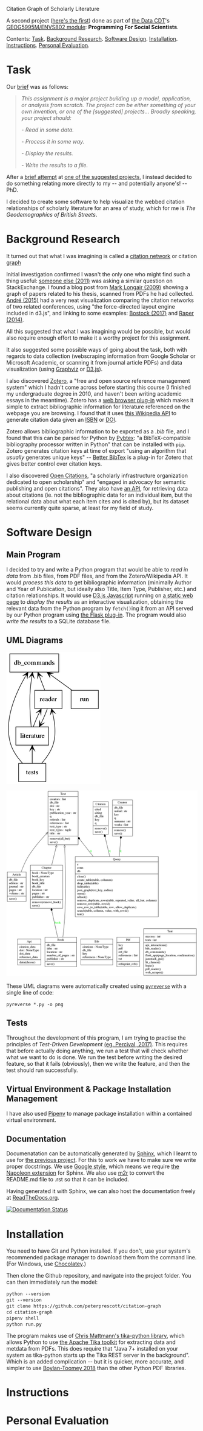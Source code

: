 Citation Graph of Scholarly Literature

A second project ([here's the first](https://geodemographics.co.uk/projects/agent-based-modelling/)) done as part of [the Data CDT](https://datacdt.org/)'s [GEOG5995M/ENVS802 module](https://www.geog.leeds.ac.uk/courses/computing/study/core-python-phd/): **Programming For Social Scientists**.

Contents: [Task](#task). [Background Research](#research). [Software Design](#design). [Installation](#install). [Instructions](#instructions). [Personal Evaluation](#evaluation).

<a id="task"></a>
# Task

Our [brief](https://www.geog.leeds.ac.uk/courses/computing/study/core-python-phd/assessment2/index.html) was as follows:

> *This assignment is a major project building up a model, application, or analysis from scratch. The project can be either something of your own invention, or one of the [suggested] projects... Broadly speaking, your project should:*
>
> *- Read in some data.*
>
> *- Process it in some way.*
>
> *- Display the results.*
>
> *- Write the results to a file.*

After a [brief attempt](https://github.com/peterprescott/sitelocation/blob/master/sitelocation.ipynb) at [one of the suggested projects](https://www.geog.leeds.ac.uk/courses/computing/study/core-python-phd/assessment2/best.html), I instead decided to do something relating more directly to my -- and potentially anyone's! -- PhD.

I decided to create some software to help visualize the webbed citation relationships of scholarly literature for an area of study, which for me is *The Geodemographics of British Streets*.

<a id="research"></a>
# Background Research

It turned out that what I was imagining is called a [citation network](https://en.wikipedia.org/wiki/Citation_network) or citation [graph](https://en.wikipedia.org/wiki/Graph_theory)

Initial investigation confirmed I wasn't the only one who might find such a thing useful: [someone else (2011)](https://physics.stackexchange.com/questions/5569/is-there-a-nice-tool-to-plot-graphs-of-paper-citations)  was asking a similar question on StackExchange. I found a blog post from [Mark Longair (2009)](https://longair.net/blog/2009/10/21/thesis-visualization/) showing a graph of papers related to his thesis, scanned from PDFs he had collected. [André (2015)](http://ongraphs.de/blog/2015/01/dynamic-citation-graph/) had a very neat visualization comparing the citation networks of two related conferences, using "the force-directed layout engine included in d3.js", and linking to some examples: [Bostock (2017)](https://observablehq.com/@d3/force-directed-graph) and [Raper (2014)](http://www.coppelia.io/2014/07/an-a-to-z-of-extra-features-for-the-d3-force-layout/). 

All this suggested that what I was imagining would be possible, but would also require enough effort to make it a worthy project for this assignment.

It also suggested some possible ways of going about the task, both with regards to data collection (webscraping information from Google Scholar or Microsoft Academic, or scanning it from journal article PDFs) and data visualization (using [Graphviz](http://www.graphviz.org/) or [D3.js](https://d3js.org/)).

I also discovered [Zotero](https://en.wikipedia.org/wiki/Zotero), a "free and open source reference management system" which I hadn't come across before starting this course (I finished my undergraduate degree in 2010, and haven't been writing academic essays in the meantime). Zotero has a [web browser plug-in](https://www.zotero.org/download/connectors) which makes it simple to extract bibliographic information for literature referenced on the webpage you are browsing. I found that it uses [this Wikipedia API](https://en.wikipedia.org/api/rest_v1/#/Citation/getCitation) to generate citation data given an [ISBN](https://www.isbn-international.org/content/what-isbn) or [DOI](https://en.wikipedia.org/wiki/Digital_object_identifier).

Zotero allows bibliographic information to be exported as a *.bib* file, and I found that this can be parsed for Python by [Pybtex](https://pybtex.org/): "a BibTeX-compatible bibliography processor written in Python" that can be installed with `pip`. Zotero generates citation keys at time of export "using an algorithm that *usually* generates unique keys" -- [Better BibTex](https://retorque.re/zotero-better-bibtex/citing/) is a plug-in for Zotero that gives better control over citation keys. 

I also discovered [Open Citations](http://opencitations.net/), "a scholarly infrastructure organization dedicated to open scholarship"  and "engaged in advocacy for semantic publishing and open citations". They also have [an API](http://opencitations.net/index/coci/api/v1), for retrieving data about citations (ie. not the bibliographic data for an individual item, but the relational data about what each item cites and is cited by), but its dataset seems currently quite sparse, at least for my field of study.

<a id="running"></a>
# Software Design

## Main Program

I decided to try and write a Python program that would be able to *read in data* from .bib files, from PDF files, and from the Zotero/Wikipedia API. It would *process this data* to get bibliographic information (minimally Author and Year of Publication, but ideally also Title, Item Type, Publisher, etc.) and citation relationships. It would use [D3.js Javascript](https://d3js.org/) running on [a static web page](https://www.netlify.com/pdf/oreilly-modern-web-development-on-the-jamstack.pdf) to *display the results* as an interactive visualization, obtaining the relevant data from the Python program by `fetch()`ing it from an API served by our Python program using [the Flask plug-in](https://palletsprojects.com/p/flask/). The program would also *write the results* to a SQLite database file.

## UML Diagrams


![Package Relationships](https://github.com/peterprescott/citation-graph/blob/master/packages.png)

![Class Relationships](https://github.com/peterprescott/citation-graph/blob/master/classes.png)

These UML diagrams were automatically created using [`pyreverse`](https://www.logilab.org/blogentry/6883) with a single line of code:

```{console}
pyreverse *.py -o png
```

## Tests

Throughout the development of this program, I am trying to practise the principles of *Test-Driven Development* [(eg. Percival, 2017)](https://www.obeythetestinggoat.com/). This requires that before actually doing anything, we run a test that will check whether what we want to do is done. We run the test before writing the desired feature, so that it fails (obviously), then we write the feature, and then the test should run successfully.


## Virtual Environment & Package Installation Management

I have also used [Pipenv](https://pypi.org/project/pipenv/) to manage package installation within a contained virtual environment.

## Documentation

Documenatation can be automatically generated by [Sphinx](https://www.sphinx-doc.org/en/master/usage/quickstart.html), which I learnt to use for [the previous project](https://github.com/peterprescott/agent-based-modelling). For this to work we have to make sure we write proper docstrings. We use [Google style](https://google.github.io/styleguide/pyguide.html#383-functions-and-methods), which means we require [the Napoleon extension](https://sphinxcontrib-napoleon.readthedocs.io/en/latest/example_google.html) for Sphinx. We also use [m2r](https://github.com/miyakogi/m2r) to convert the README.md file to .rst so that it can be included.

Having generated it with Sphinx, we can also host the documentation freely at [ReadTheDocs.org](https://readthedocs.org). 

[![Documentation Status](https://readthedocs.org/projects/house-prices/badge/?version=latest)](https://house-prices.readthedocs.io/en/latest/?badge=latest)

<a id="install"></a>
# Installation

You need to have Git and Python installed. If you don't, use your system's recommended package manager to download them from the command line. (For Windows, use [Chocolatey](https://chocolatey.org/install).)

Then clone the Github repository, and navigate into the project folder. You can then immediately run the model:

```console
python --version
git --version
git clone https://github.com/peterprescott/citation-graph
cd citation-graph
pipenv shell
python run.py
```
The program makes use of [Chris Mattmann's tika-python library](https://github.com/chrismattmann/tika-python), which allows Python to use [the Apache Tika toolkit](http://tika.apache.org/) for extracting data and metdata from PDFs. This does require that "Java 7+ installed on your system as tika-python starts up the Tika REST server in the background". Which is an added complication -- but it is quicker, more accurate, and simpler to use [Boylan-Toomey 2018](https://medium.com/@justinboylantoomey/fast-text-extraction-with-python-and-tika-41ac34b0fe61) than the other Python PDF libraries.



<a id="instructions"></a>
# Instructions



<a id="evaluation"></a>
# Personal Evaluation


